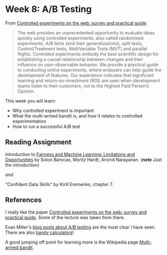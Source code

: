 # Week 8: A/B Testing

From [Controlled experiments on the web: survey and practical guide](http://www.robotics.stanford.edu/~ronnyk/2009controlledExperimentsOnTheWebSurvey.pdf):

> The web provides an unprecedented opportunity to evaluate ideas quickly using controlled experiments, also called randomized experiments, A/B tests (and their generalizations), split tests, Control/Treatment tests, MultiVariable Tests (MVT) and parallel flights. Controlled experiments embody the best scientific design for establishing a causal relationship between changes and their influence on user-observable behavior. We provide a practical guide to conducting online experiments, where endusers can help guide the development of features. Our experience indicates that significant learning and return-on-investment (ROI) are seen when development teams listen to their customers, not to the Highest Paid Person’s Opinion.

This week you will learn:

* Why controlled experiment is important
* What the multi-armed bandit is, and how it relates to controlled experimentation
* How to run a successful A/B test

## Reading Assignment

Introduction to [Fairness and Machine Learning: Limitations and Opportunities](https://fairmlbook.org/pdf/fairmlbook.pdf) by Solon Barocas, Moritz Hardt, Arvind Narayanan. (**note** Just the introduction)

*and*

"Confident Data Skills" by Kirill Eremenko, chapter 7.

## References

I really like the paper [Controlled experiments on the web: survey and practical guide](http://www.robotics.stanford.edu/~ronnyk/2009controlledExperimentsOnTheWebSurvey.pdf).  Some of the lecture was taken from there.

Evan Miller's [blog posts about A/B testing](https://www.evanmiller.org/how-not-to-run-an-ab-test.html) are the most clear I have seen.  There are also [handy calculators](https://www.evanmiller.org/announcing-evans-awesome-ab-tools.html)!

A good jumping off point for learning more is the Wikipedia page [Multi-armed bandit](https://en.wikipedia.org/wiki/Multi-armed_bandit).
